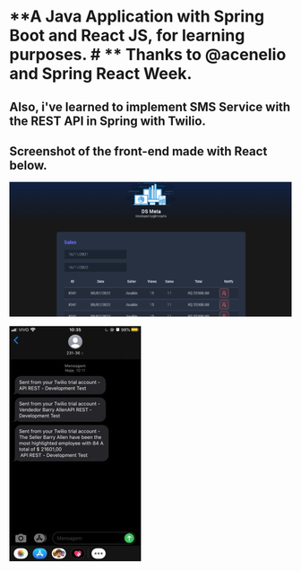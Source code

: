 # **A Java Application with Spring Boot and React JS, for learning purposes. # ** Thanks to **@acenelio and Spring React Week.**

## Also, i've learned to implement SMS Service with the REST API in Spring with Twilio. 
## Screenshot of the front-end made with React below.

![alt text](/frontend/src/assets/img/print.png)

![alt text](/frontend/src/assets/img/print2.png)


